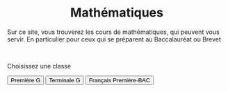 <html>
 <head><title>Mathématiques</title>
    <meta charset="utf-8"/>
    <link href="style.css" rel="stylesheet" type="text/css"/>
    <meta name="viewport" content="width=device-width, initial-scale=1">
    <link rel="stylesheet" href="https://www.w3schools.com/w3css/4/w3.css">
 </head>
 <body>
 <center><h1 id="h1">Mathématiques</h1></center>
 <p id="para3">Sur ce site, vous trouverez les cours de mathématiques, qui peuvent vous servir. En particulier pour ceux qui se préparent au Baccalauréat ou Brevet</p>
 <br>
<div class="w3-container">
  <p>Choisissez une classe</p>
</div>

<div class="w3-bar w3-black">
  <!--<button class="w3-bar-item w3-button" onclick="openCity('Six')">Sixième</button>
<button class="w3-bar-item w3-button" onclick="openCity('Cinq')">Cinquième</button>
<button class="w3-bar-item w3-button" onclick="openCity('Quatre')">Quatrième</button>
<button class="w3-bar-item w3-button" onclick="openCity('Trois')">Troisième</button>
  <button class="w3-bar-item w3-button" onclick="openCity('Seconde')">Seconde</button>-->
  <button class="w3-bar-item w3-button" onclick="openCity('Première')">Première G</button>
  <button class="w3-bar-item w3-button" onclick="openCity('Terminale')">Terminale G</button>
  <button class="w3-bar-item w3-button" onclick="openCity('Français')">Français Première-BAC</button>
</div>
<!--
<div id="Six" class="w3-container city">
    <p id="para2">-</p>
    <p>--</p> 
</div>
<div id="Cinq" class="w3-container city">
    <p id="para2">-</p>
    <p>--</p> 
</div>
<div id="Quatre" class="w3-container city">
    <p id="para2">-</p>
    <p>--</p> 
</div>
<div id="Tois" class="w3-container city">
    <p id="para2">-</p>
    <p>--</p> 
</div>
<div id="Seconde" class="w3-container city">
    <p id="para2">-</p>
    <p>--</p> 
</div>
<div id="Première" class="w3-container city" style="display:none">
  <p id="para2">-</p>
  <p>--</p> 
</div>-->

<div id="Terminale" class="w3-container city" style="display:none">
 <p id="para1">Terminale Générale</p>
 <p id="para6">Equations différentielles</p>
    <ul>
      <li><a href="mat/equadif.pdf" dowload=""><p id="para4">Cours-Equations differentielles</p></a></li>
      <li><a href="TD.pdf" dowload=""><p id="para4">TD-Equations differentielles</p></a></li>
      <li><a href="TD-correction.pdf" dowload=""><p id="para4">Correction-Equations differentielles</p></a></li>
   </ul>
  <p></p>
</div>

<div id="Français" class="w3-container city" style="display:none">
  <center><p id="para1">Français- Première - BAC</p></center>
  <p id="para2">- Programme officiel- Français pour  2024-2025</p>
    <ul>
        <li><a href="fr/2024-2025-G.pdf" dowload=""><p id="para4">Les œuvres au programme de Première Générale</p></a></li>
        <li><p id="para4"><a href="fr/2024-2025-T.pdf" dowload="">Les œuvres au programme de Première Technologique</a></p></li> 
    </ul>
    <p id="para2">Arthur RIMBAUD, <i>Cahier de Douai</i></p>
        <ul>
            <li><a href="fr/Rimbaud-Cahier_de_Douai.pdf" dowload=""><p id="para4">Présentation de l'œuvre-1</p></a></li>
        </ul>    
    <p id="para2">Sujets de dissertation</p>
    <br><a href="fr/Sujet_de_dissertation.pdf" dowload=""><p id="para4">Dissertation</p></a>
 </div>



 
<script>
function openCity(cityName) {
  var i;
  var x = document.getElementsByClassName("city");
  for (i = 0; i < x.length; i++) {
    x[i].style.display = "none";  
  }
  document.getElementById(cityName).style.display = "block";  
}
</script>
